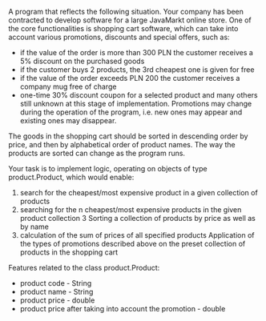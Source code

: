 A program that reflects the following situation.
Your company has been contracted to develop software for a large JavaMarkt online store. 
One of the core functionalities is shopping cart software, 
which can take into account various promotions, discounts and special offers, such as:
- if the value of the order is more than 300 PLN the customer receives a 5% discount on the purchased goods
- if the customer buys 2 products, the 3rd cheapest one is given for free
- if the value of the order exceeds PLN 200 the customer receives a company mug free of charge
- one-time 30% discount coupon for a selected product
and many others still unknown at this stage of implementation. 
Promotions may change during the operation of the program, i.e. new ones may appear and existing ones may disappear.

The goods in the shopping cart should be sorted in descending order by price, 
and then by alphabetical order of product names. 
The way the products are sorted can change as the program runs. 

Your task is to implement logic, operating on objects of type product.Product, 
which would enable:
1. search for the cheapest/most expensive product in a given collection of products
2. searching for the n cheapest/most expensive products in the given product collection
3 Sorting a collection of products by price as well as by name
4. calculation of the sum of prices of all specified products
Application of the types of promotions described above on the preset collection of products in the shopping cart

Features related to the class product.Product:
- product code - String
- product name - String
- product price - double
- product price after taking into account the promotion - double
